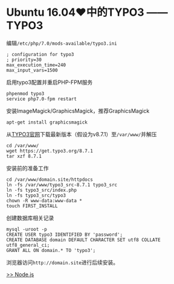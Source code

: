 # Ubuntu 16.04♥中的TYPO3 —— TYPO3

编辑`/etc/php/7.0/mods-available/typo3.ini`

	; configuration for typo3
	; priority=30
	max_execution_time=240
	max_input_vars=1500

启用typo3配置并重启PHP-FPM服务

	phpenmod typo3
	service php7.0-fpm restart

安装ImageMagick/GraphicsMagick，推荐GraphicsMagick

	apt-get install graphicsmagick

从[TYPO3官网](https://typo3.org/download/)下载最新版本（假设为v8.7.1）至`/var/www/`并解压

	cd /var/www/
	wget https://get.typo3.org/8.7.1
	tar xzf 8.7.1

安装前的准备工作

	cd /var/www/domain.site/httpdocs
	ln -fs /var/www/typo3_src-8.7.1 typo3_src
	ln -fs typo3_src/index.php
	ln -fs typo3_src/typo3
	chown -R www-data:www-data *
	touch FIRST_INSTALL

创建数据库相关记录

	mysql -uroot -p
	CREATE USER typo3 IDENTIFIED BY 'password';
	CREATE DATABASE domain DEFAULT CHARACTER SET utf8 COLLATE utf8_general_ci;
	GRANT ALL ON domain.* TO 'typo3';

浏览器访问`http://domain.site`进行后续安装。

[>> Node.js](./Node.js.md)
